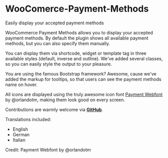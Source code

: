 WooComerce-Payment-Methods
==========================

Easily display your accepted payment methods

WooCommerce Payment Methods allows you to display your accepted payment methods. By default the plugin shows all available payment methods, but you can also specify them manually.

You can display them via shortcode, widget or template tag in three available styles (default, inverse and outline). We've added several classes, so you can easily style the output to your pleasure.

You are using the famous Bootstrap framework? Awesome, cause we've added the markup for tooltips, so that users can see the payment methods name on hover.

All icons are displayed using the truly awesome icon font <a href="https://github.com/orlandotm/payment-webfont">Payment Webfont</a> by @orlandotm, making them look good on every screen.

Contributions are warmly welcome via <a href="https://github.com/vendocrat/WooComerce-Payment-Methods"><strong>GitHub</strong></a>.

Translations included:
* English
* German
* Italian

Credit: Payment Webfont by @orlandotm